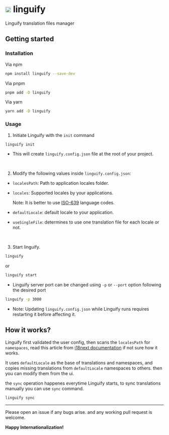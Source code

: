 # <img src="https://github.com/rawand-faraidun/linguify/blob/main/assets/linguify.svg?raw=true" alt="linguify" width="18px"/> linguify

Linguify translation files manager

## Getting started

### Installation

Via npm
```bash
npm install linguify --save-dev
```

Via pnpm
```bash
pnpm add -D linguify
```

Via yarn
```bash
yarn add -D linguify
```

### Usage

1. Initiate Linguify with the `init` command

```bash
linguify init
```

 * This will create `linguify.config.json` file at the root of your project.

<br />

2. Modify the following values inside `linguify.config.json`:
 
 * `localesPath`: Path to application locales folder.

 * `locales`: Supported locales by your applications.

    Note: It is better to use [ISO-639](https://www.iso.org/iso-639-language-codes.html) language codes.

 * `defaultLocale`: default locale to your application.

 * `useSingleFile`: determines to use one translation file for each locale or not.

<br />

3. Start linguify.

```bash
linguify
```

or

```bash
linguify start
```

 * Linguify server port can be changed using `-p` or `--port` option following the desired port

```bash
linguify -p 3000
```

 * Note: Updating `linguify.config.json` while Linguify runs requires restarting it before affecting it.

## How it works?

Linguify first validated the user config, then scans the `localesPath` for `namespaces`, read this article from [i18next documentation](https://www.i18next.com/principles/namespaces) if not sure how it works.

It uses `defaultLocale` as the base of translations and namespaces, and copies missing translations from `defaultLocale` namespaces to others. then you can modify them from the ui.

the `sync` operation happenes everytime Linguify starts, to sync translations manually you can use `sync` command.

```bash
linguify sync
```

<hr />

Please open an issue if any bugs arise. and any working pull request is welcome.

**Happy Internationalization!**